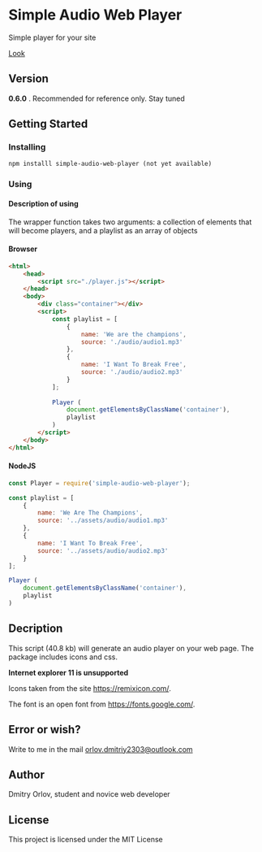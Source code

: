 # Simple Audio Web  Player

Simple player for your site

[Look](look.png)

## Version
**0.6.0** . Recommended for reference only. Stay tuned

## Getting Started
### Installing

```
npm installl simple-audio-web-player (not yet available)
```
### Using
#### Description of using

The wrapper function takes two arguments: a collection of elements that will become players, and a playlist as an array of objects
#### Browser

```html
<html>
	<head>
		<script src="./player.js"></script>
	</head>
	<body>
		<div class="container"></div>
		<script>
			const playlist = [
	        	{
	            	name: 'We are the champions',
	            	source: './audio/audio1.mp3'
	        	},
	        	{
	            	name: 'I Want To Break Free',
	            	source: './audio/audio2.mp3'
	        	}
	    	];
	    	
	        Player (
	            document.getElementsByClassName('container'),
	            playlist
	        )
        </script>
    </body>
</html>
```
#### NodeJS

```js
const Player = require('simple-audio-web-player');

const playlist = [
    {
        name: 'We Are The Champions',
        source: '../assets/audio/audio1.mp3'
    },
    {
        name: 'I Want To Break Free',
        source: '../assets/audio/audio2.mp3'
    }
];

Player (
    document.getElementsByClassName('container'),
    playlist
)
```

## Decription
This script (40.8 kb) will generate an audio player on your web page. The package includes icons and css.

**Internet explorer 11 is unsupported**

Icons taken from the site https://remixicon.com/.

The font is an open font from https://fonts.google.com/.

## Error or wish?
Write to me in the mail orlov.dmitriy2303@outlook.com
## Author
Dmitry Orlov, student and novice web developer


## License

This project is licensed under the MIT License